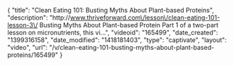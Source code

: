 {
    "title": "Clean Eating 101: Busting Myths About Plant-based Proteins",
    "description": "http:\/\/www.thriveforward.com\/lesson\/clean-eating-101-lesson-3\/ Busting Myths About Plant-based Protein Part 1 of a two-part lesson on micronutrients, this vi...",
    "videoid": "165499",
    "date_created": "1399316158",
    "date_modified": "1418181403",
    "type": "captivate",
    "layout": "video",
    "url": "\/v\/clean-eating-101-busting-myths-about-plant-based-proteins\/165499"
}
